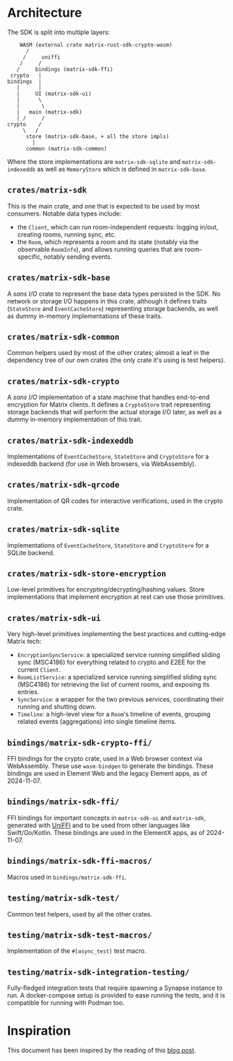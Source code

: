# Architecture

The SDK is split into multiple layers:

```
    WASM (external crate matrix-rust-sdk-crypto-wasm)
      /
     /     uniffi
    /     /
   /     bindings (matrix-sdk-ffi)
 crypto   |
bindings  |
   |      |
   |     UI (matrix-sdk-ui)
   |      \
   |       \
   |   main (matrix-sdk)
   | /     /
crypto    /
     \   /
      store (matrix-sdk-base, + all the store impls)
        |
      common (matrix-sdk-common)
```

Where the store implementations are `matrix-sdk-sqlite` and `matrix-sdk-indexeddb` as well as
`MemoryStore` which is defined in `matrix-sdk-base`.

## `crates/matrix-sdk`

This is the main crate, and one that is expected to be used by most consumers. Notable data types
include:

- the `Client`, which can run room-independent requests: logging in/out, creating rooms, running
  sync, etc.
- the `Room`, which represents a room and its state (notably via the observable `RoomInfo`), and
  allows running queries that are room-specific, notably sending events.

## `crates/matrix-sdk-base`

A *sans I/O* crate to represent the base data types persisted in the SDK. No network or storage I/O
happens in this crate, although it defines traits (`StateStore` and `EventCacheStore`) representing
storage backends, as well as dummy in-memory implementations of these traits.

## `crates/matrix-sdk-common`

Common helpers used by most of the other crates; almost a leaf in the dependency tree of our own
crates (the only crate it's using is test helpers).

## `crates/matrix-sdk-crypto`

A *sans I/O* implementation of a state machine that handles end-to-end encryption for Matrix
clients. It defines a `CryptoStore` trait representing storage backends that will perform the
actual storage I/O later, as well as a dummy in-memory implementation of this trait.

## `crates/matrix-sdk-indexeddb`

Implementations of `EventCacheStore`, `StateStore` and `CryptoStore` for a
indexeddb backend (for use in Web browsers, via WebAssembly).

## `crates/matrix-sdk-qrcode`

Implementation of QR codes for interactive verifications, used in the crypto crate.

## `crates/matrix-sdk-sqlite`

Implementations of `EventCacheStore`, `StateStore` and `CryptoStore` for a
SQLite backend.

## `crates/matrix-sdk-store-encryption`

Low-level primitives for encrypting/decrypting/hashing values. Store implementations that
implement encryption at rest can use those primitives.

## `crates/matrix-sdk-ui`

Very high-level primitives implementing the best practices and cutting-edge Matrix tech:

- `EncryptionSyncService`: a specialized service running simplified sliding sync (MSC4186) for
  everything related to crypto and E2EE for the current `Client`.
- `RoomListService`: a specialized service running simplified sliding sync (MSC4186) for
  retrieving the list of current rooms, and exposing its entries.
- `SyncService`: a wrapper for the two previous services, coordinating their running and shutting
  down.
- `Timeline`: a high-level view for a `Room`'s timeline of events, grouping related events
  (aggregations) into single timeline items.

## `bindings/matrix-sdk-crypto-ffi/`

FFI bindings for the crypto crate, used in a Web browser context via WebAssembly. These use
`wasm-bindgen` to generate the bindings. These bindings are used in Element Web and the legacy
Element apps, as of 2024-11-07.

## `bindings/matrix-sdk-ffi/`

FFI bindings for important concepts in `matrix-sdk-ui` and `matrix-sdk`, generated with
[UniFFI](https://github.com/mozilla/uniffi-rs) and to be used from other languages like
Swift/Go/Kotlin. These bindings are used in the ElementX apps, as of 2024-11-07.

## `bindings/matrix-sdk-ffi-macros/`

Macros used in `bindings/matrix-sdk-ffi`.

## `testing/matrix-sdk-test/`

Common test helpers, used by all the other crates.

## `testing/matrix-sdk-test-macros/`

Implementation of the `#[async_test]` test macro.

## `testing/matrix-sdk-integration-testing/`

Fully-fledged integration tests that require spawning a Synapse instance to run. A docker-compose
setup is provided to ease running the tests, and it is compatible for running with Podman too.

# Inspiration

This document has been inspired by the reading of this [blog post](https://matklad.github.io/2021/02/06/ARCHITECTURE.md.html).
